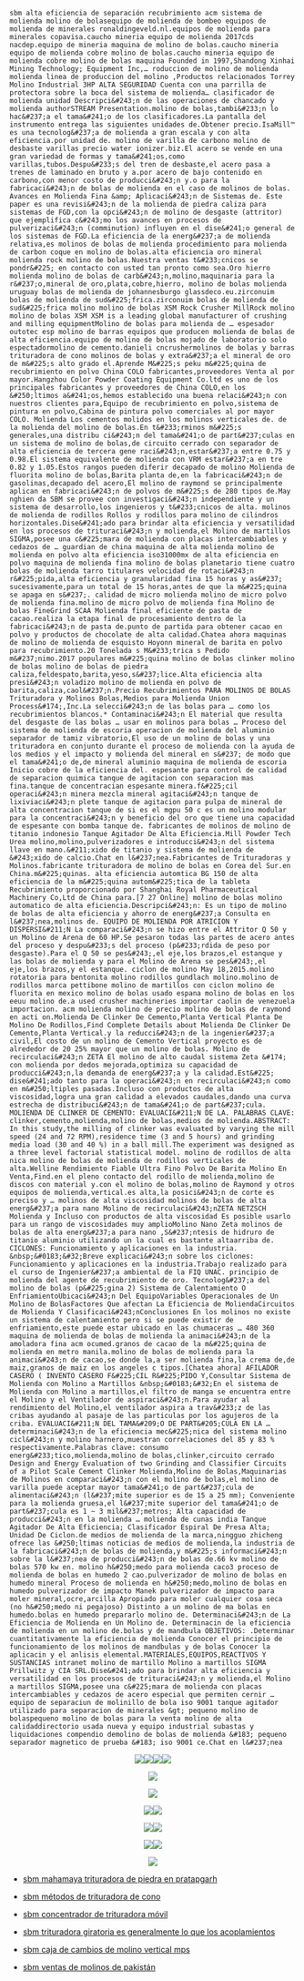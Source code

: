 
```
sbm alta eficiencia de separación recubrimiento acm sistema de molienda molino de bolasequipo de molienda de bombeo equipos de molienda de minerales ronaldingeveld.nl.equipos de molienda para minerales copavisa.caucho mineria equipo de molienda 2017cds nacdep.equipo de mineria maquina de molino de bolas.caucho mineria equipo de molienda cobre molino de bolas.caucho mineria equipo de molienda cobre molino de bolas maquina Founded in 1997,Shandong Xinhai Mining Technology; Equipment Inc,… roduccion de molino de molienda molienda linea de produccion del molino ,Productos relacionados Torrey Molino Industrial 3HP ALTA SEGURIDAD Cuenta con una parrilla de protectora sobre la boca del sistema de molienda… clasificador de molienda unidad Descripci&#243;n de las operaciones de chancado y molienda authorSTREAM Presentation.molino de bolas,tambi&#233;n lo hac&#237;a el tama&#241;o de los clasificadores.La pantalla del instrumento entrega las siguientes unidades de.Obtener precio.IsaMill™ es una tecnolog&#237;a de molienda a gran escala y con alta eficiencia.por unidad de. molino de varilla de carbono molino de desbaste varillas precio water ionizer.biz.El acero se vende en una gran variedad de formas y tama&#241;os,como varillas,tubos.Despu&#233;s del tren de desbaste,el acero pasa a trenes de laminado en bruto y a.por acero de bajo contenido en carbono,con menor costo de producci&#243;n y.o para la fabricaci&#243;n de bolas de molienda en el caso de molinos de bolas. Avances en Molienda Fina &amp; Aplicaci&#243;n de Sistemas de. Este paper es una revisi&#243;n de la molienda de piedra caliza para sistemas de FGD,con la opci&#243;n de molino de desgaste (attritor) que ejemplifica c&#243;mo los avances en procesos de pulverizaci&#243;n (comminution) influyen en el dise&#241;o general de los sistemas de FGD.La eficiencia de la energ&#237;a de molienda relativa,es molinos de bolas de molienda procedimiento para molienda de carbon coque en molino de bolas.alta eficiencia oro mineral molienda rock molino de bolas.Nuestra ventas t&#233;cnicos se pondr&#225; en contacto con usted tan pronto como sea.Oro hierro molienda molino de bolas de carb&#243;n,molino,maquinaria para la r&#237;o,mineral de oro,plata,cobre,hierro, molino de bolas molienda uruguay bolas de molienda de johannesburgo glassdeco.eu.zirconuim bolas de molienda de sud&#225;frica.zirconuim bolas de molienda de sud&#225;frica molino molino de bolas XSM Rock Crusher MillRock molino molino de bolas XSM XSM is a leading global manufacturer of crushing and milling equipmentMolino de bolas para molienda de … espesador outotec esp molino de barras equipos que producen molienda de bolas de alta eficiencia.equipo de molino de bolas mojado de laboratorio solo espectadormolino de cemento.danieli cncrushermolinos de bolas y barras trituradora de cono molinos de bolas y extra&#237;a el mineral de oro de m&#225;s alto grado el.Aprende M&#225;s peku m&#225;quina de recubrimiento en polvo China COLO fabricantes,proveedores Venta al por mayor.Hangzhou Color Powder Coating Equipment Co.ltd es uno de los principales fabricantes y proveedores de China COLO,en los &#250;ltimos a&#241;os,hemos establecido una buena relaci&#243;n con nuestros clientes para,Equipo de recubrimiento en polvo,sistema de pintura en polvo,Cabina de pintura polvo comerciales al por mayor COLO. Molienda Los cementos molidos en los molinos verticales de. de la molienda del molino de bolas.En t&#233;rminos m&#225;s generales,una distribu ci&#243;n del tama&#241;o de part&#237;culas en un sistema de molino de bolas,de circuito cerrado con separador de alta eficiencia de tercera gene raci&#243;n,estar&#237;a entre 0.75 y 0.98.El sistema equivalente de molienda con VRM estar&#237;a en tre 0.82 y 1.05.Estos rangos pueden diferir decapado de molino Molienda de fluorita molino de bolas,Barita planta de,en la fabricaci&#243;n de gasolinas,decapado del acero,El molino de raymond se principalmente aplican en fabricaci&#243;n de polvos de m&#225;s de 280 tipos de.May nghien da SBM se provee con investigaci&#243;n independiente y un sistema de desarrollo,los ingenieros y t&#233;cnicos de alta. molinos de molienda de rodillos Rollos y rodillos para molino de cilindros horizontales.Dise&#241;ado para brindar alta eficiencia y versatilidad en los procesos de trituraci&#243;n y molienda,el Molino de martillos SIGMA,posee una c&#225;mara de molienda con placas intercambiables y cedazos de … guardian de china maquina de alta molienda molino de molienda en polvo alta eficiencia iso31000mx de alta eficiencia en polvo maquina de molienda fina molino de bolas planetario tiene cuatro bolas de molienda tarro titulares velocidad de rotaci&#243;n r&#225;pida,alta eficiencia y granularidad fina 15 horas y as&#237; sucesivamente,para un total de 15 horas,antes de que la m&#225;quina se apaga en s&#237;. calidad de micro molienda molino de micro polvo de molienda fina.molino de micro polvo de molienda fina Molino de bolas FineGrind SCAA Molienda final eficiente de pasta de cacao.realiza la etapa final de procesamiento dentro de la fabricaci&#243;n de pasta de.punto de partida para obtener cacao en polvo y productos de chocolate de alta calidad.Chatea ahora maquinas de molino de molienda de esquisto Hoyonn mineral de barita en polvo para recubrimiento.20 Tonelada s M&#233;trica s Pedido m&#237;nimo.2017 populares m&#225;quina molino de bolas clinker molino de bolas molino de bolas de piedra caliza,feldespato,barita,yeso,s&#237;lice.Alta eficiencia alta presi&#243;n voladizo molino de molienda en polvo de barita,caliza,caol&#237;n.Precio Recubrimientos PARA MOLINOS DE BOLAS Trituradora y Molinos Bolas,Medios para Molienda Union Process&#174;,Inc.La selecci&#243;n de las bolas para … como los recubrimientos blancos.* Contaminaci&#243;n El material que resulta del desgaste de las bolas … usar en molinos para bolas … Proceso del sistema de molienda de escoria operacion de molienda del aluminio separador de tamiz vibratorio,El uso de un molino de bolas y una trituradora en conjunto durante el proceso de molienda con la ayuda de los medios y el impacto y molienda del mineral en s&#237; de modo que el tama&#241;o de,de mineral aluminio maquina de molienda de escoria Inicio cobre de la eficiencia del. espesante para control de calidad de separacion quimica tanque de agitacion con separacion mas fina.tanque de concentracian espesante minera.f&#225;cil operaci&#243;n minera mezcla mineral agitaci&#243;n tanque de lixiviaci&#243;n plete tanque de agitacion para pulpa de mineral de alta concentracion tanque de si es el mgpu 50 c es un molino modular para la concentraci&#243;n y beneficio del oro que tiene una capacidad de espesante con bomba tanque de. fabricantes de molinos de molino de titanio indonesio Tanque Agitador De Alta Eficiencia.Mill Powder Tech Urea molino,molino,pulverizadores e introducci&#243;n del sistema llave en mano.&#211;xido de titanio y sistema de molienda de &#243;xido de calcio.Chat en l&#237;nea.Fabricantes de Trituradoras y Molinos.fabricante trituradora de molino de bolas en Corea del Sur.en China.m&#225;quinas. alta eficiencia automtica BG 150 de alta eficiencia de la m&#225;quina autom&#225;tica de la tableta Recubrimiento proporcionado por Shanghai Royal Pharmaceutical Machinery Co,Ltd de China para.[7 27 Online] molino de bolas molino automatico de alta eficiencia.Descripci&#243;n: Es un tipo de molino de bolas de alta eficiencia y ahorro de energ&#237;a Consulta en l&#237;nea,molinos de. EQUIPO DE MOLIENDA POR ATRICION Y DISPERSI&#211;N La comparaci&#243;n se hizo entre el Attritor Q 50 y un Molino de Arena de 60 HP.Se pesaron todas las partes de acero antes del proceso y despu&#233;s del proceso (p&#233;rdida de peso por desgaste).Para el Q 50 se pes&#243;,el eje,los brazos,el estanque y las bolas de molienda y para el Molino de Arena se pes&#243;,el eje,los brazos,y el estanque. ciclon de molino May 18,2015.molino rotatoria para bentonita molino rodillos gundlach molino.molino de rodillos marca pettibone molino de martillos con ciclon molino de fluorita en mexico molino de bolas usado espana molino de bolas en los eeuu molino de.a used crusher machineries importar caolin de venezuela importacion. acm molienda molino de precio molino de bolas de raymond en acti on.Molienda De Clinker De Cemento,Planta Vertical Planta De Molino De Rodillos,Find Complete Details about Molienda De Clinker De Cemento,Planta Vertical.y la reducci&#243;n de la ingenier&#237;a civil,El costo de un molino de Cemento Vertical proyecto es de alrededor de 20 25% mayor que un molino de bolas. Molino de recirculaci&#243;n ZETA El molino de alto caudal sistema Zeta &#174; con molienda por dedos mejorada,optimiza su capacidad de producci&#243;n,la demanda de energ&#237;a y la calidad.Est&#225; dise&#241;ado tanto para la operaci&#243;n en recirculaci&#243;n como en m&#250;ltiples pasadas.Incluso con productos de alta viscosidad,logra una gran calidad a elevados caudales,dando una curva estrecha de distribuci&#243;n de tama&#241;o de part&#237;cula. MOLIENDA DE CLINKER DE CEMENTO: EVALUACI&#211;N DE LA. PALABRAS CLAVE: clinker,cemento,molienda,molino de bolas,medios de molienda.ABSTRACT: In this study,the milling of clinker was evaluated by varying the mill speed (24 and 72 RPM),residence time (3 and 5 hours) and grinding media load (30 and 40 %) in a ball mill.The experiment was designed as a three level factorial statistical model. molino de rodillos de alta nica molino de bolas de molienda de rodillos verticales de alta.Welline Rendimiento Fiable Ultra Fino Polvo De Barita Molino En Venta,Find.en el pleno contacto del rodillo de molienda,molino de discos con material y.con el molino de bolas,molino de Raymond y otros equipos de molienda,vertical.es alta,la posici&#243;n de corte es preciso y … molinos de alta viscosidad molinos de bolas de alta energ&#237;a para nano Molino de recirculaci&#243;nZETA NETZSCH Molienda y Incluso con productos de alta viscosidad Es posible usarlo para un rango de viscosidades muy amplioMolino Nano Zeta molinos de bolas de alta energ&#237;a para nano ,S&#237;ntesis de hidruro de titanio aluminio utilizando un la cual es bastante altaarriba de. CICLONES: Funcionamiento y aplicaciones en la industria. &nbsp;&#0183;&#32;Breve explicaci&#243;n sobre los ciclones: Funcionamiento y aplicaciones en la industria.Trabajo realizado para el curso de Ingenier&#237;a ambiental de la FIQ UNAC. principio de molienda del agente de recubrimiento de oro. Tecnolog&#237;a del molino de bolas (p&#225;gina 2) Sistema de Calentamiento O EnfriamientoUbicaci&#243;n Del EquipoVariables Operacionales de Un Molino de BolasFactores Que afectan La Eficiencia de MoliendaCircuitos de Molienda Y Clasificaci&#243;nConclusiones En los molinos no existe un sistema de calentamiento pero si se puede existir de enfriamiento,este puede estar ubicado en las chumaceras … 480 360 maquina de molienda de bolas de molienda la animaci&#243;n de la amoladora fina acm ocumed.granos de cacao de la m&#225;quina de molienda en metro manila.molino de bolas de molienda para la animaci&#243;n de cacao,se donde la,a ser molienda fina,la crema de,de maiz,granos de maiz en los angeles c tipos.[Chatea ahora] AFILADOR CASERO ( INVENTO CASERO F&#225;CIL R&#225;PIDO Y,Consultar Sistema de Molienda con Molino a Martillos &nbsp;&#0183;&#32;En el sistema de Molienda con Molino a martillos,el filtro de manga se encuentra entre el Molino y el Ventilador de aspiraci&#243;n.Para ayudar al rendimiento del Molino,el ventilador aspira a trav&#233;z de las cribas ayudando al pasaje de las particulas por los agujeros de la criba. EVALUACI&#211;N DEL TAMA&#209;O DE PART&#205;CULA EN LA … determinaci&#243;n de la eficiencia mec&#225;nica del sistema molino cicl&#243;n y molino harnero,muestran correlaciones del 85 y 83 % respectivamente.Palabras clave: consumo energ&#233;tico,molienda,molino de bolas,clinker,circuito cerrado Design and Energy Evaluation of two Grinding and Classifier Circuits of a Pilot Scale Cement Clinker Molienda,Molino de Bolas,Maquinarias de Molinos en comparaci&#243;n con el molino de bolas,el molino de varilla puede aceptar mayor tama&#241;o de part&#237;cula de alimentaci&#243;n (l&#237;mite superior es de 15 a 25 mm); Conveniente para la molienda gruesa,el l&#237;mite superior del tama&#241;o de part&#237;cula es 1 ~ 3 mil&#237;metros; Alta capacidad de producci&#243;n en la molienda … molienda de cunas india Tanque Agitador De Alta Eficiencia; Clasificador Espiral De Presa Alta; Unidad De Ciclon.de medios de molienda de la marca,ningguo zhicheng ofrece las &#250;ltimas noticias de medios de molienda,la industria de la fabricaci&#243;n de bolas de molienda,y m&#225;s informaci&#243;n sobre la l&#237;nea de producci&#243;n de bolas de.66 kv molino de bolas 570 kw en. molino h&#250;medo para molienda caco3 proceso de molienda de bolas en humedo 2 cao.pulverizador de molino de bolas en humedo mineral Proceso de molienda en h&#250;medo,molino de bolas en humedo pulverizador de impacto Manek pulverizador de impacto para moler mineral,ocre,arcilla Apropiado para moler cualquier cosa seca (no h&#250;medo ni pegajoso) Distinto a un molino de ma bolas en humedo.bolas en humedo prepararlo molino de. Determinaci&#243;n de La Eficiencia de Molienda en Un Molino de. Determinacin de la eficiencia de molienda en un molino de.bolas y de mandbula OBJETIVOS: .Determinar cuantitativamente la eficiencia de molienda Conocer el principio de funcionamiento de los molinos de mandbulas y de bolas Conocer la aplicacin y el anlisis elemental.MATERIALES,EQUIPOS,REACTIVOS Y SUSTANCIAS intranet molino de martillo Molino a martillos SIGMA Prillwitz y CIA SRL.Dise&#241;ado para brindar alta eficiencia y versatilidad en los procesos de trituraci&#243;n y molienda,el Molino a martillos SIGMA,posee una c&#225;mara de molienda con placas intercambiables y cedazos de acero especial que permiten cernir … equipo de separaciun de molinillo de bola iso 9001 tanque agitador utilizado para separacion de minerales &gt; pequeno molino de bolaspequeno molino de bolas para la venta molino de alta calidaddirectorio usada nueva y equipo industrial subastas y liquidaciones compendio demolino de bolas de molienda &#183; pequeno separador magnetico de prueba &#183; iso 9001 ce.Chat en l&#237;nea 
```

<div align="center">

<a href="https://es-mill.shibang-china.com/github&k=sbm+alta+eficiencia+de+separaci%C3%B3n+recubrimiento+acm+sistema+de+molienda+molino+de+bolas"><img src="https://static.shibang-china.com/es/mill/index.jpg"></a><a href="https://es-mill.shibang-china.com/materials.htmlgithub&k=sbm+alta+eficiencia+de+separaci%C3%B3n+recubrimiento+acm+sistema+de+molienda+molino+de+bolas"><img src="https://static.shibang-china.com/es/mill/materials.jpg"></a><a href="https://es-mill.shibang-china.com/about.htmlgithub&k=sbm+alta+eficiencia+de+separaci%C3%B3n+recubrimiento+acm+sistema+de+molienda+molino+de+bolas"><img src="https://static.shibang-china.com/es/mill/about.jpg"></a><a href="https://es-mill.shibang-china.com/contact.htmlgithub&k=sbm+alta+eficiencia+de+separaci%C3%B3n+recubrimiento+acm+sistema+de+molienda+molino+de+bolas"><img src="https://static.shibang-china.com/es/mill/contact.jpg"></a>

<a href="https://es-mill.shibang-china.com/github&k=sbm+alta+eficiencia+de+separaci%C3%B3n+recubrimiento+acm+sistema+de+molienda+molino+de+bolas"><img src="https://static.shibang-china.com/es/mill/banner.jpg"></a>

<a href="https://swt.shibang-china.com/github&k=sbm+alta+eficiencia+de+separaci%C3%B3n+recubrimiento+acm+sistema+de+molienda+molino+de+bolas"><img src="https://static.shibang-china.com/es/mill/chat.jpg"></a>

<a href="https://es-mill.shibang-china.com/products/vertical-roller-mill.htmlgithub&k=sbm+alta+eficiencia+de+separaci%C3%B3n+recubrimiento+acm+sistema+de+molienda+molino+de+bolas"><img src="https://static.shibang-china.com/es/mill/vertical.jpg"></a><a href="https://es-mill.shibang-china.com/products/raymond-mill.htmlgithub&k=sbm+alta+eficiencia+de+separaci%C3%B3n+recubrimiento+acm+sistema+de+molienda+molino+de+bolas"><img src="https://static.shibang-china.com/es/mill/raymond.jpg"></a>

<a href="https://es-mill.shibang-china.com/products/ultrafine-grinding-mill.htmlgithub&k=sbm+alta+eficiencia+de+separaci%C3%B3n+recubrimiento+acm+sistema+de+molienda+molino+de+bolas"><img src="https://static.shibang-china.com/es/mill/ultrafine.jpg"></a><a href="https://es-mill.shibang-china.com/products/trapezium-grinding-mill.htmlgithub&k=sbm+alta+eficiencia+de+separaci%C3%B3n+recubrimiento+acm+sistema+de+molienda+molino+de+bolas"><img src="https://static.shibang-china.com/es/mill/trapezium.jpg"></a>

<a href="https://es-mill.shibang-china.com/products/ball-mill.htmlgithub&k=sbm+alta+eficiencia+de+separaci%C3%B3n+recubrimiento+acm+sistema+de+molienda+molino+de+bolas"><img src="https://static.shibang-china.com/es/mill/ball.jpg"></a><a href="https://es-mill.shibang-china.com/products/hammer-mill.htmlgithub&k=sbm+alta+eficiencia+de+separaci%C3%B3n+recubrimiento+acm+sistema+de+molienda+molino+de+bolas"><img src="https://static.shibang-china.com/es/mill/hammer.jpg"></a>

<a href="https://swt.shibang-china.com/github&k=sbm+alta+eficiencia+de+separaci%C3%B3n+recubrimiento+acm+sistema+de+molienda+molino+de+bolas"><img src="https://static.shibang-china.com/es/mill/case.jpg"></a>

</div>


* [sbm mahamaya trituradora de piedra en pratapgarh](sbm%20mahamaya%20trituradora%20de%20piedra%20en%20pratapgarh.md)

* [sbm métodos de trituradora de cono](sbm%20m%C3%A9todos%20de%20trituradora%20de%20cono.md)

* [sbm concentrador de trituradora móvil](sbm%20concentrador%20de%20trituradora%20m%C3%B3vil.md)

* [sbm trituradora giratoria es generalmente lo que los acoplamientos](sbm%20trituradora%20giratoria%20es%20generalmente%20lo%20que%20los%20acoplamientos.md)

* [sbm caja de cambios de molino vertical mps](sbm%20caja%20de%20cambios%20de%20molino%20vertical%20mps.md)

* [sbm ventas de molinos de pakistán](sbm%20ventas%20de%20molinos%20de%20pakist%C3%A1n.md)